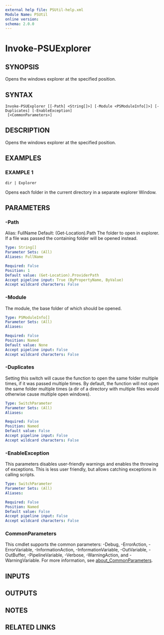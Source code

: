 ```yaml
---
external help file: PSUtil-help.xml
Module Name: PSUtil
online version:
schema: 2.0.0
---
```


# Invoke-PSUExplorer

## SYNOPSIS
Opens the windows explorer at the specified position.

## SYNTAX

```
Invoke-PSUExplorer [[-Path] <String[]>] [-Module <PSModuleInfo[]>] [-Duplicates] [-EnableException]
 [<CommonParameters>]
```

## DESCRIPTION
Opens the windows explorer at the specified position.

## EXAMPLES

### EXAMPLE 1
```
dir | Explorer
```

Opens each folder in the current directory in a separate explorer Window.

## PARAMETERS

### -Path
Alias:   FullName
Default: (Get-Location).Path
The folder to open in explorer.
If a file was passed the containing folder will be opened instead.

```yaml
Type: String[]
Parameter Sets: (All)
Aliases: FullName

Required: False
Position: 1
Default value: (Get-Location).ProviderPath
Accept pipeline input: True (ByPropertyName, ByValue)
Accept wildcard characters: False
```

### -Module
The module, the base folder of which should be opened.

```yaml
Type: PSModuleInfo[]
Parameter Sets: (All)
Aliases:

Required: False
Position: Named
Default value: None
Accept pipeline input: False
Accept wildcard characters: False
```

### -Duplicates
Setting this switch will cause the function to open the same folder multiple times, if it was passed multiple times.
By default, the function will not open the same folder multiple times (a dir of a directory with multiple files would otherwise cause multiple open windows).

```yaml
Type: SwitchParameter
Parameter Sets: (All)
Aliases:

Required: False
Position: Named
Default value: False
Accept pipeline input: False
Accept wildcard characters: False
```

### -EnableException
This parameters disables user-friendly warnings and enables the throwing of exceptions.
This is less user friendly, but allows catching exceptions in calling scripts.

```yaml
Type: SwitchParameter
Parameter Sets: (All)
Aliases:

Required: False
Position: Named
Default value: False
Accept pipeline input: False
Accept wildcard characters: False
```

### CommonParameters
This cmdlet supports the common parameters: -Debug, -ErrorAction, -ErrorVariable, -InformationAction, -InformationVariable, -OutVariable, -OutBuffer, -PipelineVariable, -Verbose, -WarningAction, and -WarningVariable. For more information, see [about_CommonParameters](http://go.microsoft.com/fwlink/?LinkID=113216).

## INPUTS

## OUTPUTS

## NOTES

## RELATED LINKS
